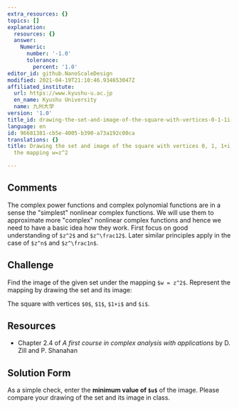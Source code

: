 ```yaml
---
extra_resources: {}
topics: []
explanation:
  resources: {}
  answer:
    Numeric:
      number: '-1.0'
      tolerance:
        percent: '1.0'
editor_id: github.NanoScaleDesign
modified: 2021-04-19T21:10:46.934653047Z
affiliated_institute:
  url: https://www.kyushu-u.ac.jp
  en_name: Kyushu University
  name: 九州大学
version: '1.0'
title_id: drawing-the-set-and-image-of-the-square-with-vertices-0-1-1i-and-i-under-the-mapping-wz2
language: en
id: 96681381-cb5e-4005-b390-a73a192c00ca
translations: {}
title: Drawing the set and image of the square with vertices 0, 1, 1+i and i under
  the mapping w=z^2

---
```


## Comments

The complex power functions and complex polynomial functions are in a sense the "simplest" nonlinear complex functions. We will use them to approximate more "complex" nonlinear complex functions and hence we need to have a basic idea how they work. First focus on good understanding of `$z^2$` and `$z^\frac12$`. Later similar principles apply in the case of `$z^n$` and `$z^\frac1n$`.

## Challenge

Find the image of the given set under the mapping `$w = z^2$`. Represent the mapping by drawing the set and its image:
    
The square  with vertices `$0$`, `$1$`, `$1+i$` and `$i$`.


## Resources
    
- Chapter 2.4 of *A first course in complex analysis with applications* by D. Zill and P. Shanahan


## Solution Form
As a simple check, enter the **minimum value of `$u$`** of the image.
Please compare your drawing of the set and its image in class.
